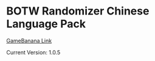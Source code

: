 # BOTW Randomizer Chinese Language Pack

[GameBanana Link](https://gamebanana.com/mods/513560)

Current Version: 1.0.5
